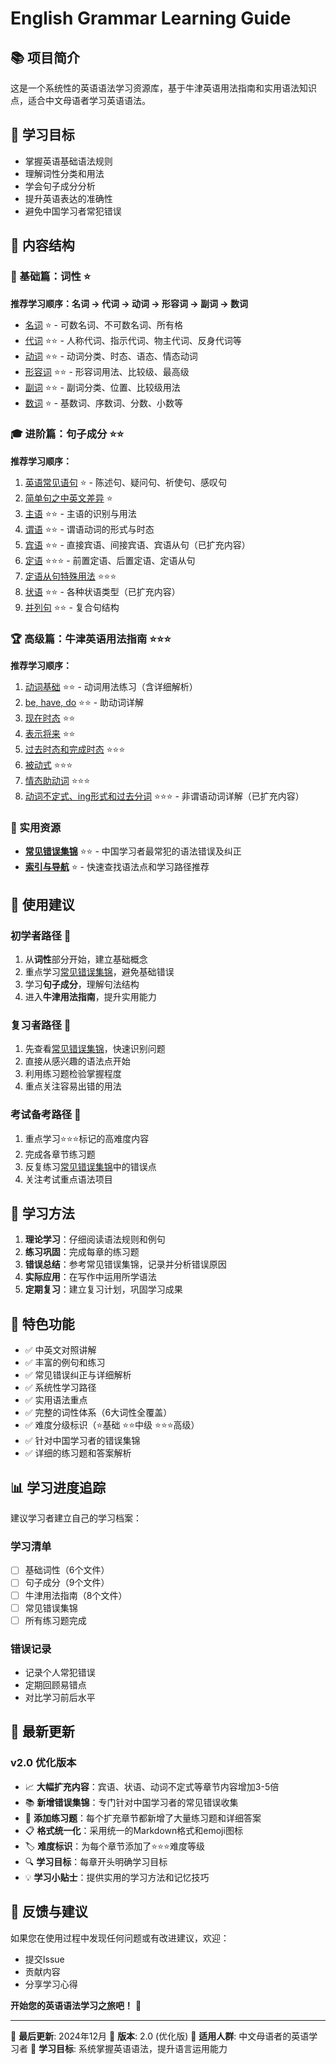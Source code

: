 # English Grammar Learning Guide

## 📚 项目简介

这是一个系统性的英语语法学习资源库，基于牛津英语用法指南和实用语法知识点，适合中文母语者学习英语语法。

## 🎯 学习目标

- 掌握英语基础语法规则
- 理解词性分类和用法
- 学会句子成分分析
- 提升英语表达的准确性
- 避免中国学习者常犯错误

## 📖 内容结构

### 🔰 基础篇：词性 ⭐
**推荐学习顺序：名词 → 代词 → 动词 → 形容词 → 副词 → 数词**

- [名词](src/词性/名词.md) ⭐ - 可数名词、不可数名词、所有格
- [代词](src/词性/代词.md) ⭐⭐ - 人称代词、指示代词、物主代词、反身代词等
- [动词](src/词性/动词.md) ⭐⭐ - 动词分类、时态、语态、情态动词
- [形容词](src/词性/形容词.md) ⭐⭐ - 形容词用法、比较级、最高级
- [副词](src/词性/副词.md) ⭐⭐ - 副词分类、位置、比较级用法
- [数词](src/词性/数词.md) ⭐ - 基数词、序数词、分数、小数等

### 🎓 进阶篇：句子成分 ⭐⭐
**推荐学习顺序：**

1. [英语常见语句](src/句子成分/英语常见语句.md) ⭐ - 陈述句、疑问句、祈使句、感叹句
2. [简单句之中英文差异](src/句子成分/简单句之中英文差异.md) ⭐
3. [主语](src/句子成分/主语.md) ⭐⭐ - 主语的识别与用法
4. [谓语](src/句子成分/谓语.md) ⭐⭐ - 谓语动词的形式与时态
5. [宾语](src/句子成分/宾语.md) ⭐⭐ - 直接宾语、间接宾语、宾语从句（已扩充内容）
6. [定语](src/句子成分/定语.md) ⭐⭐⭐ - 前置定语、后置定语、定语从句
7. [定语从句特殊用法](src/句子成分/定语从句特殊用法.md) ⭐⭐⭐
8. [状语](src/句子成分/状语.md) ⭐⭐ - 各种状语类型（已扩充内容）
9. [并列句](src/句子成分/并列句.md) ⭐⭐ - 复合句结构

### 🏆 高级篇：牛津英语用法指南 ⭐⭐⭐
**推荐学习顺序：**

1. [动词基础](src/牛津英语用法指南/动词.md) ⭐⭐ - 动词用法练习（含详细解析）
2. [be, have, do](src/牛津英语用法指南/be,have,do.md) ⭐⭐ - 助动词详解
3. [现在时态](src/牛津英语用法指南/现在时态.md) ⭐⭐
4. [表示将来](src/牛津英语用法指南/表示将来.md) ⭐⭐
5. [过去时态和完成时态](src/牛津英语用法指南/过去时态和完成时态.md) ⭐⭐⭐
6. [被动式](src/牛津英语用法指南/被动式.md) ⭐⭐⭐
7. [情态助动词](src/牛津英语用法指南/情态助动词.md) ⭐⭐⭐
8. [动词不定式、ing形式和过去分词](src/牛津英语用法指南/动词不定式,ing形式和过去分词.md) ⭐⭐⭐ - 非谓语动词详解（已扩充内容）

### 🚨 实用资源
- [**常见错误集锦**](src/常见错误集锦.md) ⭐⭐ - 中国学习者最常犯的语法错误及纠正
- [**索引与导航**](src/索引与导航.md) ⭐ - 快速查找语法点和学习路径推荐

## 🚀 使用建议

### 初学者路径 🌱
1. 从**词性**部分开始，建立基础概念
2. 重点学习[常见错误集锦](src/常见错误集锦.md)，避免基础错误
3. 学习**句子成分**，理解句法结构
4. 进入**牛津用法指南**，提升实用能力

### 复习者路径 🔄
1. 先查看[常见错误集锦](src/常见错误集锦.md)，快速识别问题
2. 直接从感兴趣的语法点开始
3. 利用练习题检验掌握程度
4. 重点关注容易出错的用法

### 考试备考路径 📝
1. 重点学习⭐⭐⭐标记的高难度内容
2. 完成各章节练习题
3. 反复练习[常见错误集锦](src/常见错误集锦.md)中的错误点
4. 关注考试重点语法项目

## 📝 学习方法

1. **理论学习**：仔细阅读语法规则和例句
2. **练习巩固**：完成每章的练习题
3. **错误总结**：参考常见错误集锦，记录并分析错误原因
4. **实际应用**：在写作中运用所学语法
5. **定期复习**：建立复习计划，巩固学习成果

## 🔧 特色功能

- ✅ 中英文对照讲解
- ✅ 丰富的例句和练习
- ✅ 常见错误纠正与详细解析
- ✅ 系统性学习路径
- ✅ 实用语法重点
- ✅ 完整的词性体系（6大词性全覆盖）
- ✅ 难度分级标识（⭐基础 ⭐⭐中级 ⭐⭐⭐高级）
- ✅ 针对中国学习者的错误集锦
- ✅ 详细的练习题和答案解析

## 📊 学习进度追踪

建议学习者建立自己的学习档案：

### 学习清单
- [ ] 基础词性（6个文件）
- [ ] 句子成分（9个文件）
- [ ] 牛津用法指南（8个文件）
- [ ] 常见错误集锦
- [ ] 所有练习题完成

### 错误记录
- 记录个人常犯错误
- 定期回顾易错点
- 对比学习前后水平

## 🎉 最新更新

### v2.0 优化版本
- 📈 **大幅扩充内容**：宾语、状语、动词不定式等章节内容增加3-5倍
- 📚 **新增错误集锦**：专门针对中国学习者的常见错误收集
- 🎯 **添加练习题**：每个扩充章节都新增了大量练习题和详细答案
- 📋 **格式统一化**：采用统一的Markdown格式和emoji图标
- 🏷️ **难度标识**：为每个章节添加了⭐⭐⭐难度等级
- 🔍 **学习目标**：每章开头明确学习目标
- 💡 **学习小贴士**：提供实用的学习方法和记忆技巧

## 💬 反馈与建议

如果您在使用过程中发现任何问题或有改进建议，欢迎：
- 提交Issue
- 贡献内容
- 分享学习心得

**开始您的英语语法学习之旅吧！** 🎉

---

📅 **最后更新**: 2024年12月
📝 **版本**: 2.0 (优化版)
👥 **适用人群**: 中文母语者的英语学习者
🎯 **学习目标**: 系统掌握英语语法，提升语言运用能力
